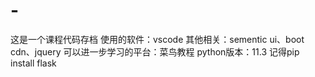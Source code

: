 # -
这是一个课程代码存档
使用的软件：vscode
其他相关：sementic ui、boot cdn、jquery
可以进一步学习的平台：菜鸟教程
python版本：11.3
记得pip install flask
